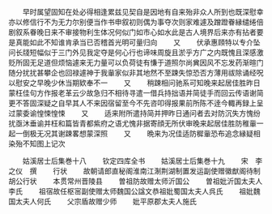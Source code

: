 <!-- { "loadSidebar": true } -->
　　早时属望固知在处必得相逢累兹见契自是因地有自来殆非众人所到也既深慰幸亦以修信行不为无力尔别便当作书申叙初则偶为事夺次则家难遽及蹭蹬眷縁缱绻倍剧叙系眷晚日来不审接物利生体况何似门如市心如水此是古人境界后来亦有拈者要是真能如此不知谁肯承当已否稽首光明可量归向
　　又
　　伏承惠頋特以专介坠问长牋短幅似于三门外见我定夺是何心行也谛味周旋且淤乎方广之内既愧且深感激贬所固无足道但烦恼遽来无力量可以负荷徒有慊于道照尔尚兾因风不忘发药渐暄门随分扰扰甚攀企也回禄遽神于我軰家似非其地然不至踈失惊恐否方薄用祓除诵经呪以慰安之早晚少休当期欵奉不一
　　又
　　稍踈相问驰系可知晚来起居佳胜昨日蒙枉佳句方作报老革云少故急归不相待寻遣一借兵持拙语并简徒手而回云传语谢简更不答固深疑之自早其人不来因宿留至今不先咨叩得报果前所陈不逹今輙再録上呈过蒙委谕惶悚惶悚
　　又
　　适来附所遣持简并押昨日通问者去对防沉失方愧纷扰亟沐垂谕并枉和篇皆青都紫府之语尤愧非据寄顔无所伏审晚来起居佳胜防稚軰一起一倒极无况其谢踈畧想蒙深照
　　又
　　晩来为况佳适防穉軰恐布追念縁疑相染殆不知图上记次

　　姑溪居士后集巻十八
　　钦定四库全书
　　姑溪居士后集巻十九
　　宋　李之仪　撰
　　行状
　　故朝请郎直秘阁淮南江淛荆湖制置发运副使赠徽猷阁待制胡公行状
　　本贯常州晋陵县
　　曽祖防故赠太师沂国公
　　曽祖妣沂国太夫人李氏
　　祖宿故任枢宻副使赠太师魏国公諡文恭祖妣蜀国太夫人呉氏
　　祖妣魏国太夫人何氏
　　父宗盾故赠少师
　　妣平原郡太夫人施氏
